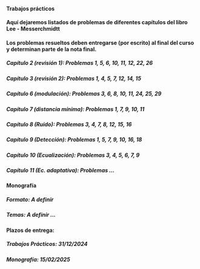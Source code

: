 #### Trabajos prácticos
#### Aquí dejaremos listados de problemas de diferentes capítulos del libro Lee - Messerchmidtt
#### Los problemas resueltos deben entregarse (por escrito) al final del curso y determinan parte de la nota final.
####
##### Capítulo 2 (revisión 1):  Problemas 1, 5, 6, 10, 11, 12, 22, 26
##### Capítulo 3 (revisión 2):  Problemas 1, 4, 5, 7, 12, 14, 15
##### Capítulo 6 (modulación):  Problemas 3, 6, 8, 10, 11, 24, 25, 29
##### Capítulo 7 (distancia mínima): Problemas 1, 7, 9, 10, 11
##### Capítulo 8 (Ruido):       Problemas 3, 4, 7, 8, 12, 15, 16
##### Capítulo 9 (Detección):   Problemas 1, 5, 7, 9, 10, 16, 18
##### Capítulo 10 (Ecualización): Problemas 3, 4, 5, 6, 7, 9
##### Capítulo 11 (Ec. adaptativa): Problemas ...
####
####
#### Monografía
##### Formato: A definir
####
##### Temas: A definir ...
####
####
####
#### Plazos de entrega:
##### Trabajos Prácticos: 31/12/2024
##### Monografía: 15/02/2025
####

